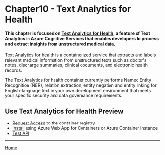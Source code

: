 # Chapter10 - Text Analytics for Health

#### This chapter is focused on [Text Analytics for Health](https://docs.microsoft.com/en-us/azure/cognitive-services/text-analytics/how-tos/text-analytics-for-health?tabs=ner), a feature of Text Analytics in Azure Cognitive Services that enables developers to process and extract insights from unstructured medical data. 

Text Analytics for health is a containerized service that extracts and labels relevant medical information from unstructured texts such as doctor's notes, discharge summaries, clinical documents, and electronic health records.

The Text Analytics for health container currently performs Named Entity Recognition (NER), relation extraction, entity negation and entity linking for English-language text in your own development environment that meets your specific security and data governance requirements.

## Use Text Analytics for Health Preview
   * [Request Access](https://docs.microsoft.com/en-us/azure/cognitive-services/text-analytics/how-tos/text-analytics-for-health?tabs=ner#request-access-to-the-container-registry) to the container registry
   * [Install](https://docs.microsoft.com/en-us/azure/cognitive-services/text-analytics/how-tos/text-analytics-for-health?tabs=ner#install-the-container) using Azure Web App for Containers or Azure Container Instance
   * [Test API](https://docs.microsoft.com/en-us/azure/cognitive-services/text-analytics/how-tos/text-analytics-for-health?tabs=ner#example-api-request)

*** 

[Home](https://github.com/cyberuna/AI-Starter-Kit-OnFHIR)
